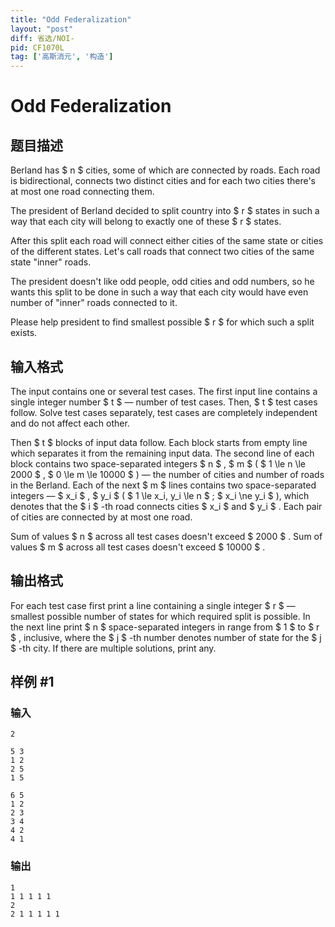 ```yaml
---
title: "Odd Federalization"
layout: "post"
diff: 省选/NOI-
pid: CF1070L
tag: ['高斯消元', '构造']
---
```


# Odd Federalization

## 题目描述

Berland has $ n $ cities, some of which are connected by roads. Each road is bidirectional, connects two distinct cities and for each two cities there's at most one road connecting them.

The president of Berland decided to split country into $ r $ states in such a way that each city will belong to exactly one of these $ r $ states.

After this split each road will connect either cities of the same state or cities of the different states. Let's call roads that connect two cities of the same state "inner" roads.

The president doesn't like odd people, odd cities and odd numbers, so he wants this split to be done in such a way that each city would have even number of "inner" roads connected to it.

Please help president to find smallest possible $ r $ for which such a split exists.

## 输入格式

The input contains one or several test cases. The first input line contains a single integer number $ t $ — number of test cases. Then, $ t $ test cases follow. Solve test cases separately, test cases are completely independent and do not affect each other.

Then $ t $ blocks of input data follow. Each block starts from empty line which separates it from the remaining input data. The second line of each block contains two space-separated integers $ n $ , $ m $ ( $ 1 \le n \le 2000 $ , $ 0 \le m \le 10000 $ ) — the number of cities and number of roads in the Berland. Each of the next $ m $ lines contains two space-separated integers — $ x_i $ , $ y_i $ ( $ 1 \le x_i, y_i \le n $ ; $ x_i \ne y_i $ ), which denotes that the $ i $ -th road connects cities $ x_i $ and $ y_i $ . Each pair of cities are connected by at most one road.

Sum of values $ n $ across all test cases doesn't exceed $ 2000 $ . Sum of values $ m $ across all test cases doesn't exceed $ 10000 $ .

## 输出格式

For each test case first print a line containing a single integer $ r $ — smallest possible number of states for which required split is possible. In the next line print $ n $ space-separated integers in range from $ 1 $ to $ r $ , inclusive, where the $ j $ -th number denotes number of state for the $ j $ -th city. If there are multiple solutions, print any.

## 样例 #1

### 输入

```
2
 
5 3
1 2
2 5
1 5
 
6 5
1 2
2 3
3 4
4 2
4 1

```

### 输出

```
1
1 1 1 1 1 
2
2 1 1 1 1 1

```

